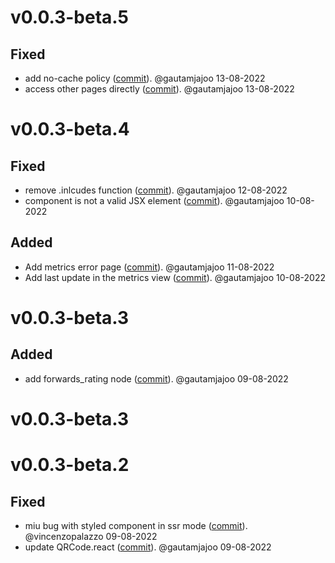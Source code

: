 # v0.0.3-beta.5

## Fixed
- add no-cache policy ([commit](https://github.com/clightning4j/ln-dashboard/commit/bfc2172a7cb2a4f09b25bc92c641eadb5bf98d70)). @gautamjajoo 13-08-2022
- access other pages directly ([commit](https://github.com/clightning4j/ln-dashboard/commit/4a849d11bbbc7d79b19b44d9da681bcd58da768f)). @gautamjajoo 13-08-2022


# v0.0.3-beta.4

## Fixed
- remove .inlcudes function ([commit](https://github.com/clightning4j/ln-dashboard/commit/7124f37001c538904cac613419d7feea1120ebce)). @gautamjajoo 12-08-2022
- component is not a valid JSX element ([commit](https://github.com/clightning4j/ln-dashboard/commit/c1f8913017243ed0035de93d81a0dd419c231be1)). @gautamjajoo 10-08-2022

## Added
- Add metrics error page ([commit](https://github.com/clightning4j/ln-dashboard/commit/18871a6bc3d45238f72cf33c902792ecd3970add)). @gautamjajoo 11-08-2022
- Add last update in the metrics view ([commit](https://github.com/clightning4j/ln-dashboard/commit/2b2920364046437e87098de0b95c133342c5664c)). @gautamjajoo 10-08-2022


# v0.0.3-beta.3

## Added
- add forwards_rating node ([commit](https://github.com/clightning4j/ln-dashboard/commit/3b6f08083972e5ff5df60fc6a61c649bb4229132)). @gautamjajoo 09-08-2022


# v0.0.3-beta.3


# v0.0.3-beta.2

## Fixed
- miu bug with styled component in ssr mode ([commit](https://github.com/clightning4j/ln-dashboard/commit/303973f00329f5431e62df25266a705a2ae7408d)). @vincenzopalazzo 09-08-2022
- update QRCode.react ([commit](https://github.com/clightning4j/ln-dashboard/commit/6962dd6fafb73f6168a6d4182f3da76fcf9878cb)). @gautamjajoo 09-08-2022

